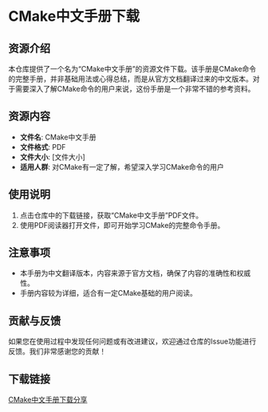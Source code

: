 # CMake中文手册下载

## 资源介绍

本仓库提供了一个名为“CMake中文手册”的资源文件下载。该手册是CMake命令的完整手册，并非基础用法或心得总结，而是从官方文档翻译过来的中文版本。对于需要深入了解CMake命令的用户来说，这份手册是一个非常不错的参考资料。

## 资源内容

- **文件名**: CMake中文手册
- **文件格式**: PDF
- **文件大小**: [文件大小]
- **适用人群**: 对CMake有一定了解，希望深入学习CMake命令的用户

## 使用说明

1. 点击仓库中的下载链接，获取“CMake中文手册”PDF文件。
2. 使用PDF阅读器打开文件，即可开始学习CMake的完整命令手册。

## 注意事项

- 本手册为中文翻译版本，内容来源于官方文档，确保了内容的准确性和权威性。
- 手册内容较为详细，适合有一定CMake基础的用户阅读。

## 贡献与反馈

如果您在使用过程中发现任何问题或有改进建议，欢迎通过仓库的Issue功能进行反馈。我们非常感谢您的贡献！

## 下载链接

[CMake中文手册下载分享](https://pan.quark.cn/s/dfb9bd6f8b08)